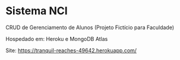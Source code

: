 # Sistema NCI
CRUD de Gerenciamento de Alunos (Projeto Fictício para Faculdade)

Hospedado em: Heroku e MongoDB Atlas

Site: https://tranquil-reaches-49642.herokuapp.com/

